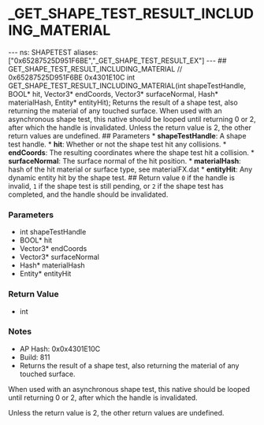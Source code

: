 # _GET_SHAPE_TEST_RESULT_INCLUDING_MATERIAL

--- ns: SHAPETEST aliases: ["0x65287525D951F6BE","_GET_SHAPE_TEST_RESULT_EX"] --- ## GET_SHAPE_TEST_RESULT_INCLUDING_MATERIAL  // 0x65287525D951F6BE 0x4301E10C int GET_SHAPE_TEST_RESULT_INCLUDING_MATERIAL(int shapeTestHandle, BOOL* hit, Vector3* endCoords, Vector3* surfaceNormal, Hash* materialHash, Entity* entityHit);  Returns the result of a shape test, also returning the material of any touched surface.  When used with an asynchronous shape test, this native should be looped until returning 0 or 2, after which the handle is invalidated.  Unless the return value is 2, the other return values are undefined.  ## Parameters * **shapeTestHandle**: A shape test handle. * **hit**: Whether or not the shape test hit any collisions. * **endCoords**: The resulting coordinates where the shape test hit a collision. * **surfaceNormal**: The surface normal of the hit position. * **materialHash**: hash of the hit material or surface type, see materialFX.dat * **entityHit**: Any dynamic entity hit by the shape test.  ## Return value `0` if the handle is invalid, `1` if the shape test is still pending, or `2` if the shape test has completed, and the handle should be invalidated.

### Parameters
* int shapeTestHandle
* BOOL* hit
* Vector3* endCoords
* Vector3* surfaceNormal
* Hash* materialHash
* Entity* entityHit

### Return Value
* int

### Notes
* AP Hash: 0x0x4301E10C
* Build: 811
* Returns the result of a shape test, also returning the material of any touched surface.

When used with an asynchronous shape test, this native should be looped until returning 0 or 2, after which the handle is invalidated.

Unless the return value is 2, the other return values are undefined.

